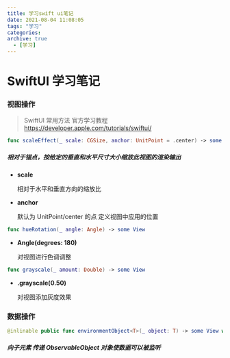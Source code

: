 ```yaml
---
title: 学习swift ui笔记
date: 2021-08-04 11:08:05
tags: "学习"
categories:
archive: true
  - [学习]
---
```


# SwiftUI 学习笔记

### 视图操作

> SwiftUI 常用方法 官方学习教程 https://developer.apple.com/tutorials/swiftui/

```swift
func scaleEffect(_ scale: CGSize, anchor: UnitPoint = .center) -> some View
```

##### 相对于锚点，按给定的垂直和水平尺寸大小缩放此视图的渲染输出

- **scale**

  相对于水平和垂直方向的缩放比

- **anchor**

  默认为 UnitPoint/center 的点 定义视图中应用的位置

```swift
func hueRotation(_ angle: Angle) -> some View
```

- **Angle(degrees: 180)**

  对视图进行色调调整

```swift
func grayscale(_ amount: Double) -> some View
```

- **.grayscale(0.50)**

  对视图添加灰度效果

### 数据操作

```swift
@inlinable public func environmentObject<T>(_ object: T) -> some View where T : ObservableObject
```

##### 向子元素 传递 ObservableObject 对象使数据可以被监听
